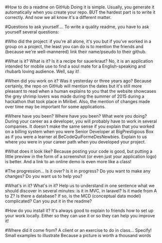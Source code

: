 #How to do a readme on GitHub
Doing it is simple. Usually, you generate it automatically when you create your repo. BUT the hardest part is to write it correctly. And now we all know it's a different matter.

#Questions to ask yourself....
To write a quality readme, you have to ask yourself several questions:

#Who did the project:
if you're all alone, it's you but if you've worked in a group on a project, the least you can do is to mention the friends and (because we're well-mannered) link their name/pseudo to their github.

#What is it?
What is it? Is it a recipe for sauerkraut? No, it is an application intended for mobile use to find a soul mate for a English-speaking and rhubarb loving audience. Well, say it!

#When did you work on it?
Was it yesterday or three years ago? Because certainly, the repo on GitHub will mention the dates but it's still more pleasant to read when a human explains to you that the website showcases the grey shrimp lovers was made during the summer of 2015 during a hackathon that took place in Miribel. Also, the mention of changes made over time may be important for some applications.

#Where have you been?
Where have you been? What were you doing? During your career as a developer, you will probably have to work in several companies. It doesn't make the same sense if you explain that you worked on a billing system when you were Senior Developer at BigPrestigious Box as if you were a learner at BeCodeQuiFormeDesNewbies. Explain to us where you were in your career path when you developed your project.

#What does it look like?
Because posting your code is good, but putting a little preview in the form of a screenshot (or even just your application logo) is better. And a link to an online demo is even more like a class!

#The progression... Is it over?
Is it in progress? Do you want to make any changes? Do you want us to help you?

#What's in it?
What's in it? Help us to understand in one sentence what we should discover in several minutes: is it in MVC, in laravel? Is it made from A to Z? Is there a database? If so, is the MCD (conceptual data model) complicated? Can you put it in the readme?

#How do you install it?
It's always good to explain to friends how to set up your work locally. Either so they can use it or so they can help you improve it!

#Where did it come from? A client or an exercise to do in class... Specify!
Small examples to illustrate
Because a picture is worth a thousand words
